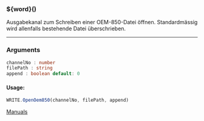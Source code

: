 ﻿### ${word}()
Ausgabekanal zum Schreiben einer OEM-850-Datei öffnen. Standardmässig wird allenfalls bestehende Datei überschrieben.

----

### Arguments
```ts
channelNo : number
filePath : string
append : boolean default: 0
```
#### Usage:
```ts
WRITE.OpenOem850(channelNo, filePath, append)
```

[Manuals](https://manuals.opacc.ch/docs/doku2401/F-Script/ScriptBlockFunc.WRITE.OpenOem850.html)
